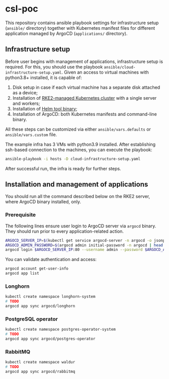 # csl-poc

This repository contains ansible playbook settings for infrastructure setup (`ansible/` directory)
together with Kubernetes manifest files for different application managed by ArgoCD (`applications/` directory).

## Infrastructure setup

Before user begins with management of applications, infrastructure setup is required.
For this, you should use the playbook `ansible/cloud-infrastructure-setup.yaml`.
Given an access to virtual machines with python3.8+ installed, it is capable of:

1. Disk setup in case if each virtual machine has a separate disk attached as a device;
2. Installation of [RKE2-managed Kubernetes cluster](https://docs.rke2.io/) with a single server and workers;
3. Installation of [Helm tool binary](https://helm.sh/);
4. Installation of ArgoCD: both Kubernetes manifests and command-line binary.

All these steps can be customized via either `ansible/vars.defaults` or `ansible/vars.custom` file.

The example infra has 3 VMs with python3.9 installed.
After establishing ssh-based connection to the machines, you can execute the playbook:

```bash
ansible-playbook -i hosts -D cloud-infrastructure-setup.yaml
```

After successful run, the infra is ready for further steps.

## Installation and management of applications

You should run all the command described below on the RKE2 server, where ArgoCD binary installed, only.

### Prerequisite

The following lines ensure user login to ArgoCD server via `argocd` binary.
They should run prior to every application-related action.

```bash
ARGOCD_SERVER_IP=$(kubectl get service argocd-server -n argocd -o jsonpath={.spec.clusterIP})
ARGOCD_ADMIN_PASSWORD=$(argocd admin initial-password -n argocd | head -n1)
argocd login $ARGOCD_SERVER_IP:80 --username admin --password $ARGOCD_ADMIN_PASSWORD --name default
```

You can validate authentication and access:

```bash
argocd account get-user-info
argocd app list
```

### Longhorn

```bash
kubectl create namespace longhorn-system
# TODO
argocd app sync argocd/longhorn
```

### PostgreSQL operator

```bash
kubectl create namespace postgres-operator-system
# TODO
argocd app sync argocd/postgres-operator
```

### RabbitMQ

```bash
kubectl create namespace waldur
# TODO
argocd app sync argocd/rabbitmq
```
